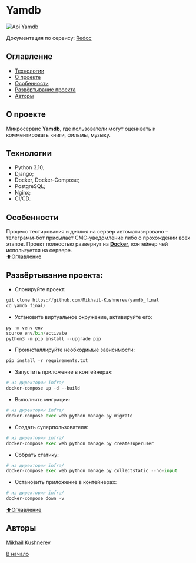 # Yamdb

![Api Yamdb](https://github.com/Mikhail-Kushnerev/yamdb_final/workflows/yamdb/badge.svg)

Документация по сервису:
[Redoc](http://51.250.104.248/redoc/)

## Оглавление

- [Технологии](#технологии)
- [О проекте](#о-проекте)
- [Особенности](#особенности)
- [Развёртывание проекта](#развёртывание-проекта)
- [Авторы](#авторы)

## О проекте

Микросервис **Yamdb**, где пользователи могут оценивать и комментировать книги, фильмы, музыку.

## Технологии

- Python 3.10;
- Django;
- Docker, Docker-Compose;
- PostgreSQL;
- Nginx;
- CI/CD.

## Особенности

Процесс тестирования и деплоя на сервер автоматизировано – телеграмм-бот присылает СМС-уведомление либо о прохождении всех этапов. Проект полностью развернут на [**Docker**](https://hub.docker.com/repository/docker/mikhailkushnerev/yamdb-final), контейнер чей используется на сервере.  
[⬆️Оглавление](#оглавление)

## Развёртывание проекта:

- Слонируйте проект:

```py
git clone https://github.com/Mikhail-Kushnerev/yamdb_final
cd yamdb_final/
```

- Установите виртуальное окружение, активируйте его:

```py
py -m venv env
source env/bin/activate
python3 -m pip install --upgrade pip
```

- Проинсталлируйте необходимые зависимости:

```py
pip install -r requirements.txt
```

- Запустить приложение в контейнерах:

```py
# из директории infra/
docker-compose up -d --build
```

- Выполнить миграции:

```py
# из директории infra/
docker-compose exec web python manage.py migrate
```
- Создать суперпользователя:

```py
# из директории infra/
docker-compose exec web python manage.py createsuperuser
```

- Собрать статику:

```py
# из директории infra/
docker-compose exec web python manage.py collectstatic --no-input
```
- Остановить приложение в контейнерах:

```py
# из директории infra/
docker-compose down -v
```

[⬆️Оглавление](#оглавление)
## Авторы

[Mikhail Kushnerev](https://github.com/Mikhail-Kushnerev)

[В начало](#yamdb)
